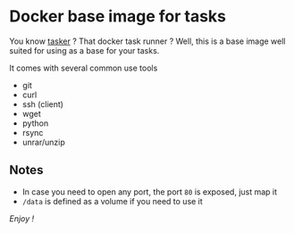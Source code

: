 # Docker base image for tasks

You know [tasker](https://github.com/opsxcq/tasker) ? That docker task runner ? Well, this is a base image well suited for using as a base for your tasks.

It comes with several common use tools

 * git
 * curl
 * ssh (client)
 * wget
 * python
 * rsync
 * unrar/unzip

## Notes

 * In case you need to open any port, the port `80` is exposed, just map it
 * `/data` is defined as a volume if you need to use it

*Enjoy !*
